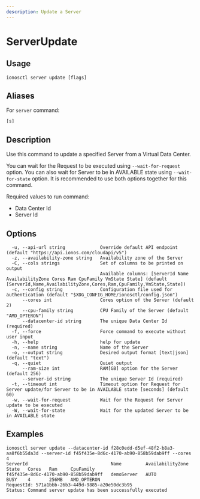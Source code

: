 ```yaml
---
description: Update a Server
---
```


# ServerUpdate

## Usage

```text
ionosctl server update [flags]
```

## Aliases

For `server` command:
```text
[s]
```

## Description

Use this command to update a specified Server from a Virtual Data Center.

You can wait for the Request to be executed using `--wait-for-request` option. You can also wait for Server to be in AVAILABLE state using `--wait-for-state` option. It is recommended to use both options together for this command.

Required values to run command:

* Data Center Id
* Server Id

## Options

```text
  -u, --api-url string             Override default API endpoint (default "https://api.ionos.com/cloudapi/v5")
  -z, --availability-zone string   Availability zone of the Server
  -C, --cols strings               Set of columns to be printed on output 
                                   Available columns: [ServerId Name AvailabilityZone Cores Ram CpuFamily VmState State] (default [ServerId,Name,AvailabilityZone,Cores,Ram,CpuFamily,VmState,State])
  -c, --config string              Configuration file used for authentication (default "$XDG_CONFIG_HOME/ionosctl/config.json")
      --cores int                  Cores option of the Server (default 2)
      --cpu-family string          CPU Family of the Server (default "AMD_OPTERON")
      --datacenter-id string       The unique Data Center Id (required)
  -f, --force                      Force command to execute without user input
  -h, --help                       help for update
  -n, --name string                Name of the Server
  -o, --output string              Desired output format [text|json] (default "text")
  -q, --quiet                      Quiet output
      --ram-size int               RAM[GB] option for the Server (default 256)
      --server-id string           The unique Server Id (required)
  -t, --timeout int                Timeout option for Request for Server update/for Server to be in AVAILABLE state [seconds] (default 60)
  -w, --wait-for-request           Wait for the Request for Server update to be executed
  -W, --wait-for-state             Wait for the updated Server to be in AVAILABLE state
```

## Examples

```text
ionosctl server update --datacenter-id f28c0edd-d5ef-48f2-b8a3-aa8f6b55da3d --server-id f45f435e-8d6c-4170-ab90-858b59dab9ff --cores 4
ServerId                               Name         AvailabilityZone   State   Cores   Ram     CpuFamily
f45f435e-8d6c-4170-ab90-858b59dab9ff   demoServer   AUTO               BUSY    4       256MB   AMD_OPTERON
RequestId: 571a1bbb-26b3-449d-9885-a20e50dc3b95
Status: Command server update has been successfully executed
```

